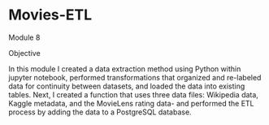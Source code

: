 # Movies-ETL
Module 8

Objective

In this module I created a data extraction method using Python within jupyter notebook, performed transformations that organized and re-labeled data for continuity between datasets, and loaded the data into existing tables. Next, I created a function that uses three data files: Wikipedia data, Kaggle metadata, and the MovieLens rating data- and performed the ETL process by adding the data to a PostgreSQL database.
